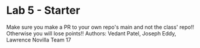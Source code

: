 # Lab 5 - Starter
Make sure you make a PR to your own repo's main and not the class' repo!! Otherwise you will lose points!!
Authors: Vedant Patel, Joseph Eddy, Lawrence Novilla
Team 17